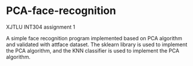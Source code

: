 # PCA-face-recognition

XJTLU INT304 assignment 1

A simple face recognition program implemented based on PCA algorithm and validated with attface dataset. The sklearn library is used to implement the PCA algorithm, and the KNN classifier is used to implement the PCA algorithm.
